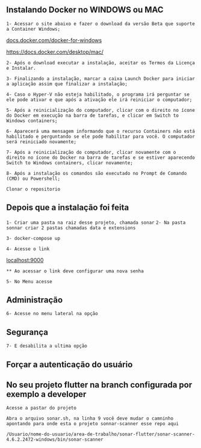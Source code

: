 ## Instalando Docker no WINDOWS ou MAC 

`1- Acessar o site abaixo e fazer o download da versão Beta que suporte a Container Windows;`

<a href="url">docs.docker.com/docker-for-windows</a>

<a href="url">https://docs.docker.com/desktop/mac/</a>

`2- Após o download executar a instalação, aceitar os Termos da Licença e Instalar.`

`3- Finalizando a instalação, marcar a caixa Launch Docker para iniciar a aplicação assim que finalizar a instalação;`

`4- Caso o Hyper-V não esteja habilitado, o programa irá perguntar se ele pode ativar e que após a ativação ele irá reiniciar o computador;`

`5- Após a reinicialização do computador, clicar com o direito no ícone do Docker em execução na barra de tarefas, e clicar em Switch to Windows containers;`

`6- Aparecerá uma mensagem informando que o recurso Containers não está habilitado e perguntando se ele pode habilitar para você. O computador será reiniciado novamente;`

`7- Após a reinicialização do computador, clicar novamente com o direito no ícone do Docker na barra de tarefas e se estiver aparecendo Switch to Windows containers, clicar novamente;`

`8- Após a instalação os comandos são executado no Prompt de Comando (CMD) ou Powershell;`


`Clonar o repositorio`


## Depois que a instalação foi feita
`1- Criar uma pasta na raiz desse projeto, chamada sonar`
`2- Na pasta sonnar criar 2 pastas chamadas data e extensions`

`3- docker-compose up`

`4- Acesse o link`

<a href="url">localhost:9000</a>

`** Ao acessar o link deve configurar uma nova senha`

`5- No Menu acesse`

## Administração

`6- Acesse no menu lateral na opção`

## Segurança

`7- E desabilita a ultima opção`

## Forçar a autenticação do usuário



## No seu projeto flutter na branch configurada por exemplo a developer

`Acesse a pastar do projeto`

`Abra o arquivo sonar.sh, na linha 9 você deve mudar o camninho apontando para onde esta o projeto sonnar-scanner esse repo aqui`

`/Usuario/nome-do-usuario/area-de-trabalho/sonar-flutter/sonar-scanner-4.6.2.2472-windows/bin/sonar-scanner`


